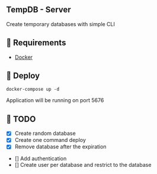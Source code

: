 ## TempDB - Server

Create temporary databases with simple CLI

## 📝 Requirements

- [Docker](https://docs.docker.com/)

## 🚀 Deploy

```
docker-compose up -d
```

Application will be running on port 5676

## 📝 TODO

- [x] Create random database
- [x] Create one command deploy
- [x] Remove database after the expiration
- [] Add authentication
- [] Create user per database and restrict to the database
